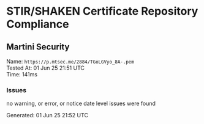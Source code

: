 # STIR/SHAKEN Certificate Repository Compliance

## Martini Security

Name: `https://p.mtsec.me/2884/TGoLGVyo_8A-.pem`\
Tested At: 01 Jun 25 21:51 UTC\
Time: 141ms

### Issues

no warning, or error, or notice date level issues were found

Generated: 01 Jun 25 21:52 UTC